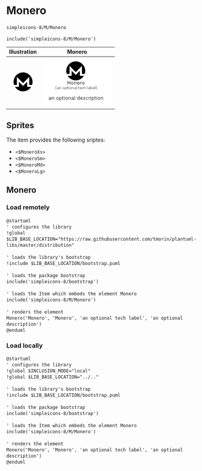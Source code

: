 # Monero


```text
simpleicons-8/M/Monero
```

```text
include('simpleicons-8/M/Monero')
```



| Illustration | Monero |
| :---: | :---: |
| ![illustration for Illustration](../../simpleicons-8/M/Monero.png) | ![illustration for Monero](../../simpleicons-8/M/Monero.Local.png) |



## Sprites
The item provides the following sriptes:

- `<$MoneroXs>`
- `<$MoneroSm>`
- `<$MoneroMd>`
- `<$MoneroLg>`





## Monero

### Load remotely
```plantuml
@startuml
' configures the library
!global $LIB_BASE_LOCATION="https://raw.githubusercontent.com/tmorin/plantuml-libs/master/distribution"

' loads the library's bootstrap
!include $LIB_BASE_LOCATION/bootstrap.puml

' loads the package bootstrap
include('simpleicons-8/bootstrap')

' loads the Item which embeds the element Monero
include('simpleicons-8/M/Monero')

' renders the element
Monero('Monero', 'Monero', 'an optional tech label', 'an optional description')
@enduml
```

### Load locally
```plantuml
@startuml
' configures the library
!global $INCLUSION_MODE="local"
!global $LIB_BASE_LOCATION="../.."

' loads the library's bootstrap
!include $LIB_BASE_LOCATION/bootstrap.puml

' loads the package bootstrap
include('simpleicons-8/bootstrap')

' loads the Item which embeds the element Monero
include('simpleicons-8/M/Monero')

' renders the element
Monero('Monero', 'Monero', 'an optional tech label', 'an optional description')
@enduml
```

